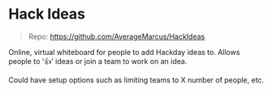 # Hack Ideas  

> Repo: https://github.com/AverageMarcus/HackIdeas

Online, virtual whiteboard for people to add Hackday ideas to. Allows people to ':+1:' ideas or join a team to work on an idea.

Could have setup options such as limiting teams to X number of people, etc.
